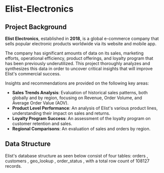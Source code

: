 # Elist-Electronics
## Project Background

**Elist Electronics**, established in **2018**, is a global e-commerce company that sells popular electronic products worldwide via its website and mobile app.

The company has significant amounts of data on its sales, marketing efforts, operational efficiency, product offerings, and loyalty program that has been previously underutilized. This project thoroughly analyzes and synthesizes this data in order to uncover critical insights that will improve Elist's commercial success.

Insights and recommendations are provided on the following key areas:

- **Sales Trends Analysis**: Evaluation of historical sales patterns, both globally and by region, focusing on Revenue, Order Volume, and Average Order Value (AOV).
- **Product Level Performance**: An analysis of Elist's various product lines, understanding their impact on sales and returns.
- **Loyalty Program Success**: An assessment of the loyalty program on customer retention and sales.
- **Regional Comparisons**: An evaluation of sales and orders by region.
  
## Data Structure

Elist's database structure as seen below consist of four tables: orders , customers , geo_lookup , order_status , with a total row count of 108127 records.
